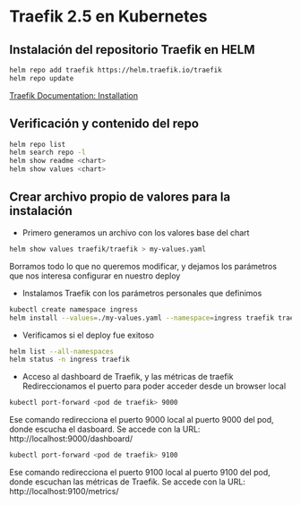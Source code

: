 # Traefik 2.5 en Kubernetes

## Instalación del repositorio Traefik en HELM

```bash
helm repo add traefik https://helm.traefik.io/traefik
helm repo update
```
[Traefik Documentation: Installation](https://doc.traefik.io/traefik/getting-started/install-traefik/#use-the-helm-chart)

## Verificación y contenido del repo

```bash
helm repo list
helm search repo -l
helm show readme <chart>
helm show values <chart>
```

## Crear archivo propio de valores para la instalación

* Primero generamos un archivo con los valores base del chart
```bash
helm show values traefik/traefik > my-values.yaml
```
Borramos todo lo que no queremos modificar, y dejamos los parámetros que nos interesa configurar en nuestro deploy

* Instalamos Traefik con los parámetros personales que definimos
```bash
kubectl create namespace ingress
helm install --values=./my-values.yaml --namespace=ingress traefik traefik/traefik
```

* Verificamos si el deploy fue exitoso
```bash
helm list --all-namespaces
helm status -n ingress traefik
```

* Acceso al dashboard de Traefik, y las métricas de traefik
Redireccionamos el puerto para poder acceder desde un browser local
```bash
kubectl port-forward <pod de traefik> 9000
```
Ese comando redirecciona el puerto 9000 local al puerto 9000 del pod, donde escucha el dasboard. Se accede con la URL:
http://localhost:9000/dashboard/
<br>

```bash
kubectl port-forward <pod de traefik> 9100
```
Ese comando redirecciona el puerto 9100 local al puerto 9100 del pod, donde escuchan las métricas de Traefik. Se accede con la URL:
http://localhost:9100/metrics/
